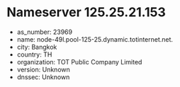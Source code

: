 # Nameserver 125.25.21.153

* as_number: 23969
* name: node-49l.pool-125-25.dynamic.totinternet.net.
* city: Bangkok
* country: TH
* organization: TOT Public Company Limited
* version: Unknown
* dnssec: Unknown
